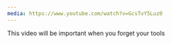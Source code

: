 ```yaml
---
media: https://www.youtube.com/watch?v=GcsTvY5Luz0
---
```

This video will be important when you forget your tools
